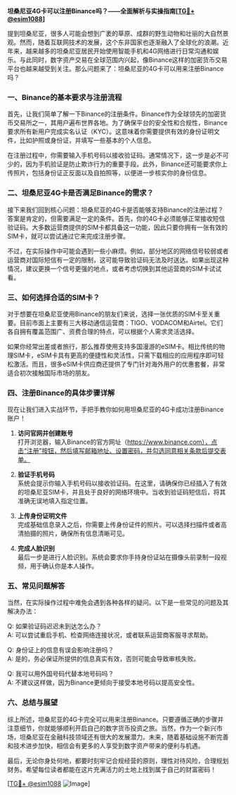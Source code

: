 **坦桑尼亚4G卡可以注册Binance吗？——全面解析与实操指南[[TG💪+ @esim1088](https://t.me/s/esim1088)]**

提到坦桑尼亚，很多人可能会想到广袤的草原、成群的野生动物和壮丽的大自然景观。然而，随着互联网技术的发展，这个东非国家也逐渐融入了全球化的浪潮。近年来，越来越多的坦桑尼亚居民开始使用智能手机和4G网络进行日常沟通和娱乐。与此同时，数字资产交易在全球范围内兴起，像Binance这样的加密货币交易平台也越来越受到关注。那么问题来了：坦桑尼亚的4G卡可以用来注册Binance吗？

### 一、Binance的基本要求与注册流程

首先，让我们简单了解一下Binance的注册条件。Binance作为全球领先的加密货币交易所之一，其用户遍布世界各地。为了确保平台的安全性和合规性，Binance要求所有新用户完成实名认证（KYC）。这意味着你需要提供有效的身份证明文件，比如护照或身份证，并填写一些基本的个人信息。

在注册过程中，你需要输入手机号码以接收验证码。通常情况下，这一步是必不可少的，因为手机验证是防止欺诈行为的重要手段。此外，Binance还可能要求你上传照片，包括身份证正反面以及自拍照等，以便进一步核实你的身份信息。

### 二、坦桑尼亚4G卡是否满足Binance的需求？

接下来我们回到核心问题：坦桑尼亚的4G卡是否能够支持Binance的注册过程？答案是肯定的，但需要满足一定的条件。首先，你的4G卡必须能够正常接收短信验证码。大多数运营商提供的SIM卡都具备这一功能，因此只要你拥有一张有效的SIM卡，就可以尝试通过它来完成注册步骤。

不过，在实际操作中可能会遇到一些小麻烦。例如，部分地区的网络信号较弱或者运营商对国际短信有一定的限制，这可能导致验证码无法及时送达。如果出现这种情况，建议更换一个信号更强的地点，或者考虑切换到其他运营商的SIM卡试试看。

### 三、如何选择合适的SIM卡？

对于想要在坦桑尼亚使用Binance的朋友们来说，选择一张优质的SIM卡至关重要。目前市面上主要有三大移动通信运营商：TIGO、VODACOM和Airtel。它们各自拥有覆盖范围广、资费合理的特点，可以根据个人需求灵活选择。

如果你经常出差或者旅行，那么推荐使用支持多国漫游的eSIM卡。相比传统的物理SIM卡，eSIM卡具有更高的便捷性和灵活性，只需下载相应的应用程序即可轻松激活。而且，很多eSIM卡供应商还提供了专门针对海外用户的优惠套餐，非常适合初次接触国际市场的朋友。

### 四、注册Binance的具体步骤详解

现在让我们进入实战环节，手把手教你如何用坦桑尼亚的4G卡成功注册Binance账户！

1. **访问官网并创建账号**  
   打开浏览器，输入Binance的官方网址（https://www.binance.com），点击“注册”按钮，然后填写邮箱地址、设置密码，并勾选同意相关条款后提交表单。

2. **验证手机号码**  
   系统会提示你输入手机号码以接收验证码。在这里，请确保你已经插入了有效的坦桑尼亚SIM卡，并且处于良好的网络环境中。当收到验证码短信后，将其准确无误地填入指定位置。

3. **上传身份证明文件**  
   完成基础信息录入之后，你需要上传身份证件的照片。可以选择扫描件或者高清拍摄的照片，确保所有信息清晰可见。

4. **完成人脸识别**  
   最后一步是进行人脸识别。系统会要求你手持身份证站在摄像头前录制一段视频，用于确认你是本人操作。

### 五、常见问题解答

当然，在实际操作过程中难免会遇到各种各样的疑问。以下是一些常见的问题及其解决办法：

Q: 如果验证码迟迟未到达怎么办？  
A: 可以尝试重启手机、检查网络连接状况，或者联系运营商客服寻求帮助。

Q: 身份证上的信息有误会影响注册吗？  
A: 是的，务必保证所提供的信息真实有效，否则可能会导致审核失败。

Q: 我可以用外国号码代替本地号码吗？  
A: 不建议这样做，因为Binance更倾向于接受本地号码以提高安全性。

### 六、总结与展望

综上所述，坦桑尼亚的4G卡完全可以用来注册Binance。只要遵循正确的步骤并注意细节，你就能够顺利开启自己的数字货币投资之旅。当然，作为一个新兴市场，坦桑尼亚在金融科技领域还有很大的发展潜力。未来，随着基础设施不断完善和技术进步加快，相信会有更多的人享受到数字资产带来的便利与机遇。

最后，无论你身处何地，都要时刻牢记合规经营的原则，理性对待风险，合理规划财务。希望每位读者都能在这片充满活力的土地上找到属于自己的财富密码！

[[TG💪+ @esim1088](https://t.me/s/esim1088) ![Image](https://i.postimg.cc/4NQfJmqS/Snipaste-2025-05-13-00-14-12.png)]